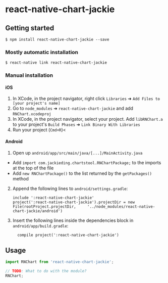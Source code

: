 
# react-native-chart-jackie

## Getting started

`$ npm install react-native-chart-jackie --save`

### Mostly automatic installation

`$ react-native link react-native-chart-jackie`

### Manual installation


#### iOS

1. In XCode, in the project navigator, right click `Libraries` ➜ `Add Files to [your project's name]`
2. Go to `node_modules` ➜ `react-native-chart-jackie` and add `RNChart.xcodeproj`
3. In XCode, in the project navigator, select your project. Add `libRNChart.a` to your project's `Build Phases` ➜ `Link Binary With Libraries`
4. Run your project (`Cmd+R`)<

#### Android

1. Open up `android/app/src/main/java/[...]/MainActivity.java`
  - Add `import com.jackieding.chartstool.RNChartPackage;` to the imports at the top of the file
  - Add `new RNChartPackage()` to the list returned by the `getPackages()` method
2. Append the following lines to `android/settings.gradle`:
  	```
  	include ':react-native-chart-jackie'
  	project(':react-native-chart-jackie').projectDir = new File(rootProject.projectDir, 	'../node_modules/react-native-chart-jackie/android')
  	```
3. Insert the following lines inside the dependencies block in `android/app/build.gradle`:
  	```
      compile project(':react-native-chart-jackie')
  	```


## Usage
```javascript
import RNChart from 'react-native-chart-jackie';

// TODO: What to do with the module?
RNChart;
```
  